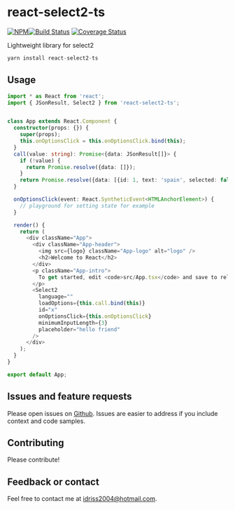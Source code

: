# react-select2-ts

[![NPM](https://img.shields.io/npm/v/react-select2-ts.svg)](https://www.npmjs.com/package/react-select2-ts)[![Build Status](https://travis-ci.org/idriss92/react-select2-ts.svg?branch=master)](https://travis-ci.org/idriss92/react-select2-ts)
[![Coverage Status](https://coveralls.io/repos/github/idriss92/react-select2-ts/badge.svg?branch=master)](https://coveralls.io/github/idriss92/react-select2-ts?branch=master)


Lightweight library for select2


```ts
yarn install react-select2-ts
```

## Usage

```ts
import * as React from 'react';
import { JSonResult, Select2 } from 'react-select2-ts';


class App extends React.Component {
  constructor(props: {}) {
    super(props);
    this.onOptionsClick = this.onOptionsClick.bind(this);
  }
  call(value: string): Promise<{data: JSonResult[]}> {
    if (!value) {
      return Promise.resolve({data: []});
    }
    return Promise.resolve({data: [{id: 1, text: 'spain', selected: false}, {id: 2, text: 'russia', selected: false} ]});
  }

  onOptionsClick(event: React.SyntheticEvent<HTMLAnchorElement>) {
    // playground for setting state for example
  }

  render() {
    return (
      <div className="App">
        <div className="App-header">
          <img src={logo} className="App-logo" alt="logo" />
          <h2>Welcome to React</h2>
        </div>
        <p className="App-intro">
          To get started, edit <code>src/App.tsx</code> and save to reload.
        </p>
        <Select2
          language=""  
          loadOptions={this.call.bind(this)} 
          id="x" 
          onOptionsClick={this.onOptionsClick}
          minimumInputLength={3}
          placeholder="hello friend" 
        />
      </div>
    );
  }
}

export default App;

```


## Issues and feature requests

Please open issues on [Github](https://github.com/idriss92/react-select2-ts/issues). Issues are easier to address if you include context and code samples.

## Contributing

Please contribute!

## Feedback or contact

Feel free to contact me at idriss2004@hotmail.com.